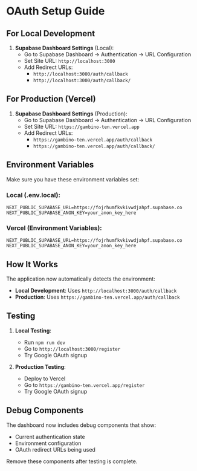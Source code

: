 # OAuth Setup Guide

## For Local Development

1. **Supabase Dashboard Settings** (Local):
   - Go to Supabase Dashboard → Authentication → URL Configuration
   - Set Site URL: `http://localhost:3000`
   - Add Redirect URLs:
     - `http://localhost:3000/auth/callback`
     - `http://localhost:3000/auth/callback/`

## For Production (Vercel)

1. **Supabase Dashboard Settings** (Production):
   - Go to Supabase Dashboard → Authentication → URL Configuration
   - Set Site URL: `https://gambino-ten.vercel.app`
   - Add Redirect URLs:
     - `https://gambino-ten.vercel.app/auth/callback`
     - `https://gambino-ten.vercel.app/auth/callback/`

## Environment Variables

Make sure you have these environment variables set:

### Local (.env.local):
```
NEXT_PUBLIC_SUPABASE_URL=https://fojrhumfkvkivwdjahpf.supabase.co
NEXT_PUBLIC_SUPABASE_ANON_KEY=your_anon_key_here
```

### Vercel (Environment Variables):
```
NEXT_PUBLIC_SUPABASE_URL=https://fojrhumfkvkivwdjahpf.supabase.co
NEXT_PUBLIC_SUPABASE_ANON_KEY=your_anon_key_here
```

## How It Works

The application now automatically detects the environment:

- **Local Development**: Uses `http://localhost:3000/auth/callback`
- **Production**: Uses `https://gambino-ten.vercel.app/auth/callback`

## Testing

1. **Local Testing**:
   - Run `npm run dev`
   - Go to `http://localhost:3000/register`
   - Try Google OAuth signup

2. **Production Testing**:
   - Deploy to Vercel
   - Go to `https://gambino-ten.vercel.app/register`
   - Try Google OAuth signup

## Debug Components

The dashboard now includes debug components that show:
- Current authentication state
- Environment configuration
- OAuth redirect URLs being used

Remove these components after testing is complete. 